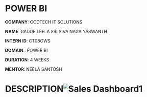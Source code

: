 # POWER BI

**COMPANY**: CODTECH IT SOLUTIONS

**NAME**: GADDE LEELA SRI SIVA NAGA YASWANTH

**INTERN ID**: CT08OWS

**DOMAIN**:: POWER BI

**DURATION**: 4 WEEKS

**MENTOR**: NEELA SANTOSH

# DESCRIPTION![Sales Dashboard1](https://github.com/user-attachments/assets/9080b576-a877-4f2b-a91c-ec5d61b5fd50)
